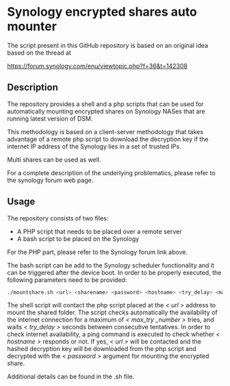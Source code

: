 # Synology encrypted shares auto mounter
The script present in this GitHub repository is based on an original idea based on the thread at 

https://forum.synology.com/enu/viewtopic.php?f=36&t=142308

## Description
The repository provides a shell and a php scripts that can be used for automatically mounting encrypted shares on Synology NASes that are running latest version of DSM.

This methodology is based on a client-server methodology that takes advantage of a remote php script to download the decryption key if the internet IP address of the Synology lies in a set of trusted IPs.

Multi shares can be used as well.

For a complete description of the underlying problematics, please refer to the synology forum web page.

## Usage

The repository consists of two files:

+ A PHP script that needs to be placed over a remote server
+ A bash script to be placed on the Synology

For the PHP part, please refer to the Synology forum link above.

The bash script can be add to the Synology scheduler functionality and it can be triggered after the device boot.
In order to be properly executed, the following parameters need to be provided:

```bash
./mountshare.sh <url> <sharename> <password> <hostname> <try_delay> <max_try _number>
```

The shell script will contact the php script placed at the *< url >* address to mount the <sharename> shared folder. The script checks automatically the availability of the internet connection for a maximum of 
*< max_try _number >* tries, and waits *< try_delay >* seconds between consecutive tentatives. In order to check internet availability, 
a ping command is executed to check whether *< hostname >* responds or not. If yes, *< url >* will be contacted and the hashed decryption key
will be downloaded from the php script and decrypted with the *< password >* argument for mounting the encrypted share.


Additional details can be found in the .sh file.

